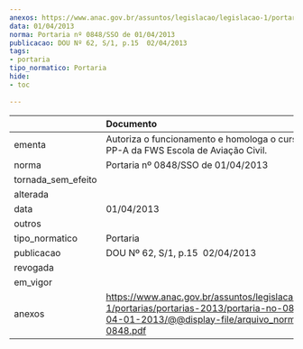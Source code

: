 ```yaml
---
anexos: https://www.anac.gov.br/assuntos/legislacao/legislacao-1/portarias/portarias-2013/portaria-no-0848-sso-de-04-01-2013/@@display-file/arquivo_norma/PA2013-0848.pdf
data: 01/04/2013
norma: Portaria nº 0848/SSO de 01/04/2013
publicacao: DOU Nº 62, S/1, p.15  02/04/2013
tags:
- portaria
tipo_normatico: Portaria
hide: 
- toc 
 
---
```


|                    | Documento                                                                                                                                                         |
|:-------------------|:------------------------------------------------------------------------------------------------------------------------------------------------------------------|
| ementa             | Autoriza o funcionamento e homologa o curso prático de PP-A da FWS Escola de Aviação Civil.                                                                       |
| norma              | Portaria nº 0848/SSO de 01/04/2013                                                                                                                                |
| tornada_sem_efeito |                                                                                                                                                                   |
| alterada           |                                                                                                                                                                   |
| data               | 01/04/2013                                                                                                                                                        |
| outros             |                                                                                                                                                                   |
| tipo_normatico     | Portaria                                                                                                                                                          |
| publicacao         | DOU Nº 62, S/1, p.15  02/04/2013                                                                                                                                  |
| revogada           |                                                                                                                                                                   |
| em_vigor           |                                                                                                                                                                   |
| anexos             | https://www.anac.gov.br/assuntos/legislacao/legislacao-1/portarias/portarias-2013/portaria-no-0848-sso-de-04-01-2013/@@display-file/arquivo_norma/PA2013-0848.pdf |